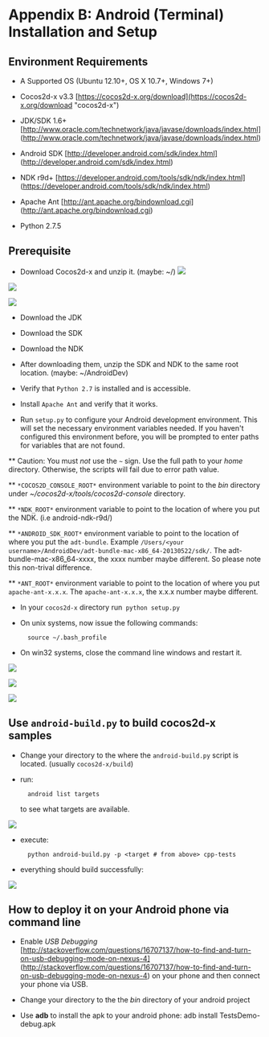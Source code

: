 # Appendix B: Android (Terminal) Installation and Setup

## Environment Requirements
* A Supported OS (Ubuntu 12.10+, OS X 10.7+, Windows 7+)

* Cocos2d-x v3.3 [https://cocos2d-x.org/download](https://cocos2d-x.org/download "cocos2d-x")

* JDK/SDK 1.6+ [http://www.oracle.com/technetwork/java/javase/downloads/index.html]
(http://www.oracle.com/technetwork/java/javase/downloads/index.html)

* Android SDK [http://developer.android.com/sdk/index.html]
(http://developer.android.com/sdk/index.html)

* NDK r9d+ [https://developer.android.com/tools/sdk/ndk/index.html]
(https://developer.android.com/tools/sdk/ndk/index.html)

* Apache Ant [http://ant.apache.org/bindownload.cgi]
(http://ant.apache.org/bindownload.cgi)

* Python 2.7.5

## Prerequisite
* Download Cocos2d-x and unzip it. (maybe: ~/)
![](B/1.png "")

![](B/2.png "")

![](B/3.png "")

* Download the JDK

* Download the SDK

* Download the NDK

* After downloading them, unzip the SDK and NDK to the same root location.
(maybe: ~/AndroidDev)

* Verify that `Python 2.7` is installed and is accessible.

* Install `Apache Ant` and verify that it works.

* Run `setup.py` to configure your Android development environment. This will
set the necessary environment variables needed. If you haven't configured this
environment before, you will be prompted to enter paths for variables that are
not found.

** Caution: You must *not* use the `~` sign. Use the full path to your *home*
directory. Otherwise, the scripts will fail due to error path value.

** `*COCOS2D_CONSOLE_ROOT*` environment variable to point to the *bin* directory
under *~/cocos2d-x/tools/cocos2d-console* directory.

** `*NDK_ROOT*` environment variable to point to the location of where you put
the NDK. (i.e android-ndk-r9d/)

** `*ANDROID_SDK_ROOT*` environment variable to point to the location of where
you put the `adt-bundle`.  Example `/Users/<your username>/AndroidDev/adt-bundle-mac-x86_64-20130522/sdk/`.
The adt-bundle-mac-x86_64-xxxx, the xxxx number maybe different. So please note
this non-trival difference.

** `*ANT_ROOT*` environment variable to point to the location of where you put
`apache-ant-x.x.x`.  The `apache-ant-x.x.x`, the x.x.x number maybe different.

* In your `cocos2d-x` directory run` python setup.py`

* On unix systems, now issue the following commands:

		source ~/.bash_profile

* On win32 systems, close the command line windows and restart it.

![](B/setuppy01.png "")

![](B/setuppy02.png "")

![](B/setuppy03.png "")

## Use `android-build.py` to build cocos2d-x samples

* Change your directory to the where the `android-build.py` script is located.
(usually `cocos2d-x/build`)

* run:

		android list targets

	to see what targets are available.

![](B/android-list-targets1.png "")

* execute:

		python android-build.py -p <target # from above> cpp-tests

* everything should build successfully:

![](B/buildsuccess.png "")

## How to deploy it on your Android phone via command line

* Enable *USB Debugging* [http://stackoverflow.com/questions/16707137/how-to-find-and-turn-on-usb-debugging-mode-on-nexus-4]
(http://stackoverflow.com/questions/16707137/how-to-find-and-turn-on-usb-debugging-mode-on-nexus-4)
on your phone and then connect your phone via USB.

* Change your directory to the the *bin* directory of your android project

* Use **adb** to install the apk to your android phone:
		adb install TestsDemo-debug.apk
